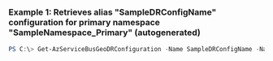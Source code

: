 ### Example 1: Retrieves alias "SampleDRConfigName" configuration for primary namespace "SampleNamespace_Primary" (autogenerated)
```powershell
PS C:\> Get-AzServiceBusGeoDRConfiguration -Name SampleDRConfigName -Namespace SampleNamespace_Primary -ResourceGroupName SampleResourceGroup
```

